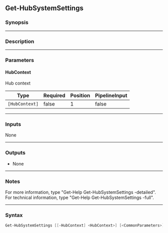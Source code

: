 Get-HubSystemSettings
---------------------

### Synopsis

---

### Description

---

### Parameters
#### **HubContext**
Hub context

|Type          |Required|Position|PipelineInput|
|--------------|--------|--------|-------------|
|`[HubContext]`|false   |1       |false        |

---

### Inputs
None

---

### Outputs
* None

---

### Notes
For more information, type "Get-Help Get-HubSystemSettings -detailed". For technical information, type "Get-Help Get-HubSystemSettings -full".

---

### Syntax
```PowerShell
Get-HubSystemSettings [[-HubContext] <HubContext>] [<CommonParameters>]
```
